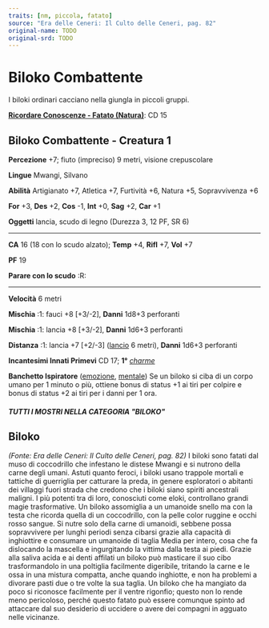 ```yaml
---
traits: [nm, piccola, fatato]
source: "Era delle Ceneri: Il Culto delle Ceneri, pag. 82"
original-name: TODO
original-srd: TODO
---
```


# Biloko Combattente

I biloki ordinari cacciano nella giungla in piccoli gruppi.

**[Ricordare Conoscenze - Fatato (Natura)](/azioni/abilita/ricordare-conoscenze)**:
CD 15

## Biloko Combattente - Creatura 1

**Percezione** +7; fiuto (impreciso) 9 metri, visione crepuscolare

**Lingue** Mwangi, Silvano

**Abilità** Artigianato +7, Atletica +7, Furtività +6, Natura +5, Sopravvivenza
+6

**For** +3, **Des** +2, **Cos** -1, **Int** +0, **Sag** +2, **Car** +1

**Oggetti** lancia, scudo di legno (Durezza 3, 12 PF, SR 6)

---

**CA** 16 (18 con lo scudo alzato); **Temp** +4, **Rifl** +7, **Vol** +7

**PF** 19

**Parare con lo scudo** :R:

---

**Velocità** 6 metri

**Mischia** :1: fauci +8 \[+3/-2], **Danni** 1d8+3 perforanti

**Mischia** :1: lancia +8 \[+3/-2], **Danni** 1d6+3 perforanti

**Distanza** :1: lancia +7 \[+2/-3] ([lancio](/tratti/lancio) 6 metri),
**Danni** 1d6+3 perforanti

**Incantesimi Innati Primevi** CD 17; **1°** _[charme](/incantesimi/charme)_

**Banchetto Ispiratore** ([emozione](/tratti/emozione),
[mentale](/tratti/mentale)) Se un biloko si ciba di un corpo umano per 1 minuto
o più, ottiene bonus di status +1 ai tiri per colpire e bonus di status +2 ai
tiri per i danni per 1 ora.

##### TUTTI I MOSTRI NELLA CATEGORIA "BILOKO"

## **Biloko**

_(Fonte: Era delle Ceneri: Il Culto delle Ceneri, pag. 82)_ I biloki sono fatati
dal muso di coccodrillo che infestano le distese Mwangi e si nutrono della carne
degli umani. Astuti quanto feroci, i biloki usano trappole mortali e tattiche di
guerriglia per catturare la preda, in genere esploratori o abitanti dei villaggi
fuori strada che credono che i biloki siano spiriti ancestrali maligni. I più
potenti tra di loro, conosciuti come eloki, controllano grandi magie
trasformative. Un biloko assomiglia a un umanoide snello ma con la testa che
ricorda quella di un coccodrillo, con la pelle color ruggine e occhi rosso
sangue. Si nutre solo della carne di umanoidi, sebbene possa sopravvivere per
lunghi periodi senza cibarsi grazie alla capacità di inghiottire e consumare un
umanoide di taglia Media per intero, cosa che fa dislocando la mascella e
ingurgitando la vittima dalla testa ai piedi. Grazie alla saliva acida e ai
denti affilati un biloko può masticare il suo cibo trasformandolo in una
poltiglia facilmente digeribile, tritando la carne e le ossa in una mistura
compatta, anche quando inghiotte, e non ha problemi a divorare pasti due o tre
volte la sua taglia. Un biloko che ha mangiato da poco si riconosce facilmente
per il ventre rigonfio; questo non lo rende meno pericoloso, perché questo
fatato può essere comunque spinto ad attaccare dal suo desiderio di uccidere o
avere dei compagni in agguato nelle vicinanze.
